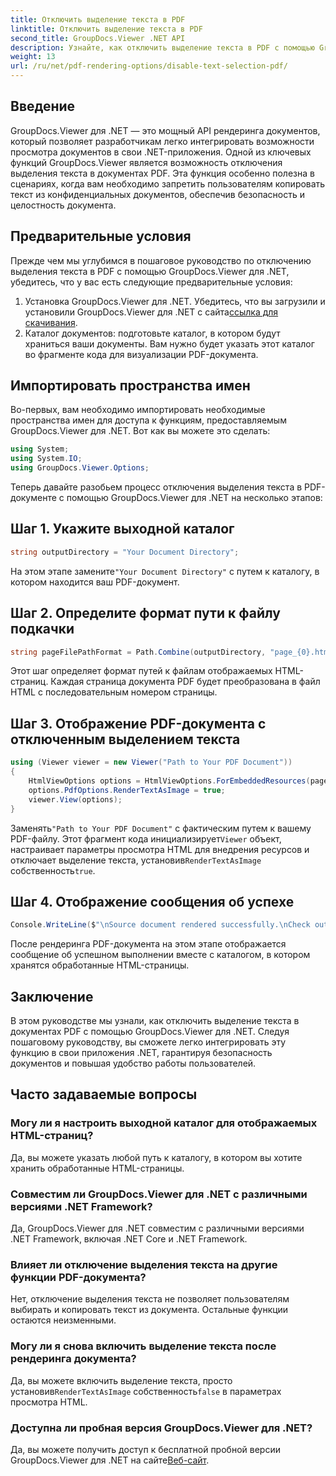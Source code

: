 ```yaml
---
title: Отключить выделение текста в PDF
linktitle: Отключить выделение текста в PDF
second_title: GroupDocs.Viewer .NET API
description: Узнайте, как отключить выделение текста в PDF с помощью GroupDocs.Viewer для .NET. Следуйте нашему пошаговому руководству для бесшовной интеграции.
weight: 13
url: /ru/net/pdf-rendering-options/disable-text-selection-pdf/
---
```

## Введение
GroupDocs.Viewer для .NET — это мощный API рендеринга документов, который позволяет разработчикам легко интегрировать возможности просмотра документов в свои .NET-приложения. Одной из ключевых функций GroupDocs.Viewer является возможность отключения выделения текста в документах PDF. Эта функция особенно полезна в сценариях, когда вам необходимо запретить пользователям копировать текст из конфиденциальных документов, обеспечив безопасность и целостность документа.
## Предварительные условия
Прежде чем мы углубимся в пошаговое руководство по отключению выделения текста в PDF с помощью GroupDocs.Viewer для .NET, убедитесь, что у вас есть следующие предварительные условия:
1.  Установка GroupDocs.Viewer для .NET. Убедитесь, что вы загрузили и установили GroupDocs.Viewer для .NET с сайта[ссылка для скачивания](https://releases.groupdocs.com/viewer/net/).
2. Каталог документов: подготовьте каталог, в котором будут храниться ваши документы. Вам нужно будет указать этот каталог во фрагменте кода для визуализации PDF-документа.

## Импортировать пространства имен
Во-первых, вам необходимо импортировать необходимые пространства имен для доступа к функциям, предоставляемым GroupDocs.Viewer для .NET. Вот как вы можете это сделать:

```csharp
using System;
using System.IO;
using GroupDocs.Viewer.Options;
```

Теперь давайте разобьем процесс отключения выделения текста в PDF-документе с помощью GroupDocs.Viewer для .NET на несколько этапов:
## Шаг 1. Укажите выходной каталог
```csharp
string outputDirectory = "Your Document Directory";
```
 На этом этапе замените`"Your Document Directory"` с путем к каталогу, в котором находится ваш PDF-документ.
## Шаг 2. Определите формат пути к файлу подкачки
```csharp
string pageFilePathFormat = Path.Combine(outputDirectory, "page_{0}.html");
```
Этот шаг определяет формат путей к файлам отображаемых HTML-страниц. Каждая страница документа PDF будет преобразована в файл HTML с последовательным номером страницы.
## Шаг 3. Отображение PDF-документа с отключенным выделением текста
```csharp
using (Viewer viewer = new Viewer("Path to Your PDF Document"))
{
    HtmlViewOptions options = HtmlViewOptions.ForEmbeddedResources(pageFilePathFormat);
    options.PdfOptions.RenderTextAsImage = true;
    viewer.View(options);
}
```
 Заменять`"Path to Your PDF Document"` с фактическим путем к вашему PDF-файлу. Этот фрагмент кода инициализирует`Viewer` объект, настраивает параметры просмотра HTML для внедрения ресурсов и отключает выделение текста, установив`RenderTextAsImage` собственность`true`.
## Шаг 4. Отображение сообщения об успехе
```csharp
Console.WriteLine($"\nSource document rendered successfully.\nCheck output in {outputDirectory}.");
```
После рендеринга PDF-документа на этом этапе отображается сообщение об успешном выполнении вместе с каталогом, в котором хранятся обработанные HTML-страницы.

## Заключение
В этом руководстве мы узнали, как отключить выделение текста в документах PDF с помощью GroupDocs.Viewer для .NET. Следуя пошаговому руководству, вы сможете легко интегрировать эту функцию в свои приложения .NET, гарантируя безопасность документов и повышая удобство работы пользователей.
## Часто задаваемые вопросы
### Могу ли я настроить выходной каталог для отображаемых HTML-страниц?
Да, вы можете указать любой путь к каталогу, в котором вы хотите хранить обработанные HTML-страницы.
### Совместим ли GroupDocs.Viewer для .NET с различными версиями .NET Framework?
Да, GroupDocs.Viewer для .NET совместим с различными версиями .NET Framework, включая .NET Core и .NET Framework.
### Влияет ли отключение выделения текста на другие функции PDF-документа?
Нет, отключение выделения текста не позволяет пользователям выбирать и копировать текст из документа. Остальные функции остаются неизменными.
### Могу ли я снова включить выделение текста после рендеринга документа?
 Да, вы можете включить выделение текста, просто установив`RenderTextAsImage` собственность`false` в параметрах просмотра HTML.
### Доступна ли пробная версия GroupDocs.Viewer для .NET?
 Да, вы можете получить доступ к бесплатной пробной версии GroupDocs.Viewer для .NET на сайте[Веб-сайт](https://releases.groupdocs.com/).
